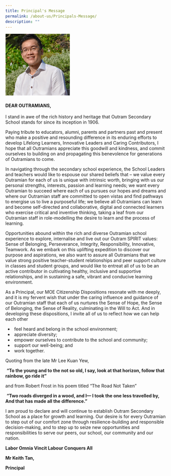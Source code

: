 ```yaml
---
title: Principal's Message
permalink: /about-us/Principals-Message/
description: ""
---
```


<img style="width:40%;height:50%" src="/images/About%20us/About%20us/PrincipalNEW.png">

#### **DEAR OUTRAMIANS,** 


I stand in awe of the rich history and heritage that Outram Secondary School stands for since its inception in 1906.

  

Paying tribute to educators, alumni, parents and partners past and present who make a positive and resounding difference in its enduring efforts to develop Lifelong Learners, Innovative Leaders and Caring Contributors, I hope that all Outramians appreciate this goodwill and kindness, and commit ourselves to building on and propagating this benevolence for generations of Outramians to come.

  

In navigating through the secondary school experience, the School Leaders and teachers would like to espouse our shared beliefs that – we value every Outramian for each of us is unique with intrinsic worth, bringing with us our personal strengths, interests, passion and learning needs; we want every Outramian to succeed where each of us pursues our hopes and dreams and where our Outramian staff are committed to open vistas and find pathways to energise us to live a purposeful life; we believe all Outramians can learn and become self-directed and collaborative, digital and connected learners who exercise critical and inventive thinking, taking a leaf from our Outramian staff in role-modelling the desire to learn and the process of learning. 

  

Opportunities abound within the rich and diverse Outramian school experience to explore, internalise and live out our Outram SPIRIT values: Sense of Belonging, Perseverance, Integrity, Responsibility, Innovative, Teamwork. As we embark on this uplifting expedition to discover our purpose and aspirations, we also want to assure all Outramians that we value strong positive teacher-student relationships and peer support culture in classes and student groups, and would like to entreat all of us to be an active contributor in cultivating healthy, inclusive and supportive relationships, and in sustaining a safe, vibrant and conducive learning environment.   

As a Principal, our MOE Citizenship Dispositions resonate with me deeply, and it is my fervent wish that under the caring influence and guidance of our Outramian staff that each of us nurtures the Sense of Hope, the Sense of Belonging, the Sense of Reality, culminating in the Will to Act. And in developing these dispositions, I invite all of us to reflect how we can help each other

*    feel heard and belong in the school environment;
*    appreciate diversity;
*    empower ourselves to contribute to the school and community;
*    support our well-being; and
*    work together.

Quoting from the late Mr Lee Kuan Yew,

 **“To the young and to the not so old, I say, look at that horizon, follow that rainbow, go ride it”** 

and from Robert Frost in his poem titled “The Road Not Taken”

 **“Two roads diverged in a wood, and I— I took the one less travelled by, And that has made all the difference.”**

I am proud to declare and will continue to establish Outram Secondary School as a place for growth and learning. Our desire is for every Outramian to step out of our comfort zone through resilience-building and responsible decision-making, and to step up to seize new opportunities and responsibilities to serve our peers, our school, our community and our nation.

**Labor Omnia Vincit Labour Conquers All**

**Mr Keith Tan,**  

**Principal**